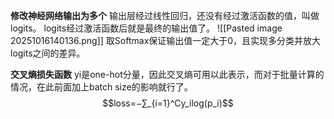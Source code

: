 **修改神经网络输出为多个**
输出层经过线性回归，还没有经过激活函数的值，叫做logits。
logits经过激活函数后就是最终的输出值了。
![[Pasted image 20251016140136.png]]
取Softmax保证输出值一定大于0，且实现多分类并放大logits之间的差异。

**交叉熵损失函数**
yi是one-hot分量，因此交叉熵可用以此表示，而对于批量计算的情况，在此前面加上batch size的影响就行了。
$$loss=−∑_{i=1}^C​y_i​log(p_i​)$$


